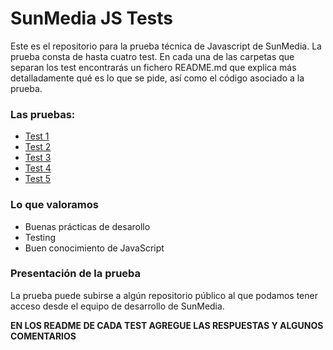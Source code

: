 # SunMedia JS Tests

Este es el repositorio para la prueba técnica de Javascript de SunMedia.
La prueba consta de hasta cuatro test. En cada una de las carpetas que
separan los test encontrarás un fichero README.md que explica más detalladamente
qué es lo que se pide, así como el código asociado a la prueba.

### Las pruebas:

- [Test 1](1)
- [Test 2](2)
- [Test 3](3)
- [Test 4](4)
- [Test 5](5)

### Lo que valoramos

- Buenas prácticas de desarollo
- Testing
- Buen conocimiento de JavaScript

### Presentación de la prueba

La prueba puede subirse a algún repositorio público al que podamos tener
acceso desde el equipo de desarrollo de SunMedia.

**EN LOS README DE CADA TEST AGREGUE LAS RESPUESTAS Y ALGUNOS COMENTARIOS**
